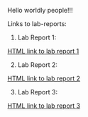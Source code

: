Hello worldly people!!!

Links to lab-reports:

1) Lab Report 1:

[HTML link to lab report 1](https://ari2123.github.io/cse15l-lab-reports/labreport1.html)

2) Lab Report 2:

[HTML link to lab report 2](https://ari2123.github.io/cse15l-lab-reports/labreport2.html)

3) Lab Report 3:

[HTML link to lab report 3](https://ari2123.github.io/cse15l-lab-reports//lab-report-3-week-6.html)


